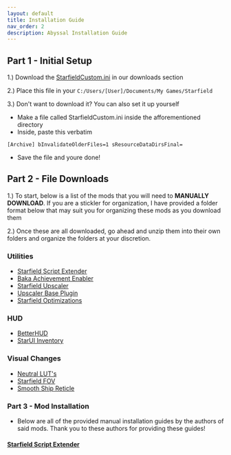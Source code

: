 ```yaml
---
layout: default
title: Installation Guide
nav_order: 2
description: Abyssal Installation Guide
---
```


## **Part 1 - Initial Setup**

1.) Download the [StarfieldCustom.ini]() in our downloads section

2.) Place this file in your `C:/Users/[User]/Documents/My Games/Starfield`

3.) Don't want to download it? You can also set it up yourself

- Make a file called StarfieldCustom.ini inside the afforementioned directory
- Inside, paste this verbatim

`[Archive]
bInvalidateOlderFiles=1
sResourceDataDirsFinal=`

- Save the file and youre done!

## **Part 2 - File Downloads**

1.) To start, below is a list of the mods that you will need to **MANUALLY DOWNLOAD**. If you are a stickler for organization, I have provided a folder format below that may suit you for organizing these mods as you download them

2.) Once these are all downloaded, go ahead and unzip them into their own folders and organize the folders at your discretion.

### **Utilities**

- [Starfield Script Extender](https://www.nexusmods.com/starfield/mods/106)
- [Baka Achievement Enabler](https://www.nexusmods.com/starfield/mods/658)
- [Starfield Upscaler](https://www.nexusmods.com/starfield/mods/111)
- [Upscaler Base Plugin](https://www.nexusmods.com/site/mods/502)
- [Starfield Optimizations](https://www.nexusmods.com/starfield/mods/104)

### **HUD**

- [BetterHUD](https://www.nexusmods.com/starfield/mods/214)
- [StarUI Inventory](https://www.nexusmods.com/starfield/mods/773)

### **Visual Changes**

- [Neutral LUT's](https://www.nexusmods.com/starfield/mods/323)
- [Starfield FOV](https://www.nexusmods.com/starfield/mods/99)
- [Smooth Ship Reticle](https://www.nexusmods.com/starfield/mods/270)

### **Part 3 - Mod Installation**

- Below are all of the provided manual installation guides by the authors of said mods. Thank you to these authors for providing these guides!

#### [Starfield Script Extender](https://www.nexusmods.com/starfield/mods/106)
